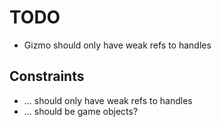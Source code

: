 TODO
====

* Gizmo should only have weak refs to handles

Constraints
-----------

* ... should only have weak refs to handles
* ... should be game objects?

